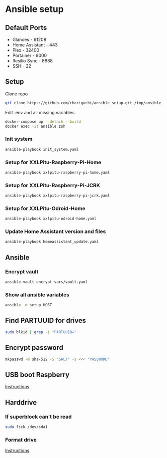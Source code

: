 # Ansible setup

## Default Ports

- Glances - 61208
- Home Assistant - 443
- Plex - 32400
- Portainer - 9000
- Resilio Sync - 8888
- SSH - 22

## Setup

Clone repo

```bash
git clone https://github.com/rhoriguchi/ansible_setup.git /tmp/ansible_setup
```

Edit .env and all missing variables.

```bash
docker-compose up --detach --build
docker exec -it ansible zsh
```

### Init system

```bash
ansible-playbook init_system.yaml
```

### Setup for XXLPitu-Raspberry-Pi-Home

```bash
ansible-playbook xxlpitu-raspberry-pi-home.yaml
```

### Setup for XXLPitu-Raspberry-Pi-JCRK

```bash
ansible-playbook xxlpitu-raspberry-pi-jcrk.yaml
```

### Setup for XXLPitu-Odroid-Home

```bash
ansible-playbook xxlpitu-odroid-home.yaml
```

### Update Home Assistant version and files

```bash
ansible-playbook homeassistant_update.yaml
```

## Ansible

### Encrypt vault

```bash
ansible-vault encrypt vars/vault.yaml
```

### Show all ansible variables

```bash
ansible -m setup HOST
```

## Find PARTUUID for drives

```bash
sudo blkid | grep -i "PARTUUID="
```

## Encrypt password

```bash
mkpasswd -m sha-512 -S "SALT" -s <<< "PASSWORD"
```

## USB boot Raspberry

[Instructions](ressources/USB_boot_raspberry.md)

## Harddrive

### If superblock can't be read

```bash
sudo fsck /dev/sda1
```

### Format drive

[Instructions](ressources/Format_drive.md)

